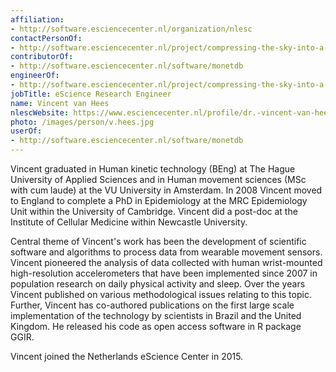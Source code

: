 ```yaml
---
affiliation:
- http://software.esciencecenter.nl/organization/nlesc
contactPersonOf:
- http://software.esciencecenter.nl/project/compressing-the-sky-into-a-large-collection-of-statistical-models
contributorOf:
- http://software.esciencecenter.nl/software/monetdb
engineerOf:
- http://software.esciencecenter.nl/project/compressing-the-sky-into-a-large-collection-of-statistical-models
jobTitle: eScience Research Engineer
name: Vincent van Hees
nlescWebsite: https://www.esciencecenter.nl/profile/dr.-vincent-van-hees
photo: /images/person/v.hees.jpg
userOf:
- http://software.esciencecenter.nl/software/monetdb
---
```

Vincent graduated in Human kinetic technology (BEng) at The Hague University of Applied Sciences and in Human movement sciences (MSc with cum laude) at the VU University in Amsterdam. In 2008 Vincent moved to England to complete a PhD in Epidemiology at the MRC Epidemiology Unit within the University of Cambridge. Vincent did a post-doc at the Institute of Cellular Medicine within Newcastle University.

Central theme of Vincent's work has been the development of scientific software and algorithms to process data from wearable movement sensors. Vincent pioneered the analysis of data collected with human wrist-mounted high-resolution accelerometers that have been implemented since 2007 in population research on daily physical activity and sleep. Over the years Vincent published on various methodological issues relating to this topic. Further, Vincent has co-authored publications on the first large scale implementation of the technology by scientists in Brazil and the United Kingdom. He released his code as open access software in R package GGIR.

Vincent joined the Netherlands eScience Center in 2015.
